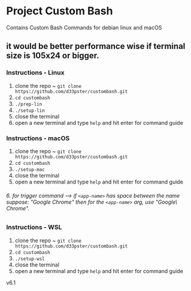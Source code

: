 # Project Custom Bash
Contains Custom Bash Commands for debian linux and macOS
## it would be better performance wise if terminal size is 105x24 or bigger.
### Instructions - Linux
1. clone the repo ~ ```git clone https://github.com/d33pster/custombash.git```
2. ```cd custombash```
3. ```./prep-lin``` 
4. ```./setup-lin```
5. close the terminal
6. open a new terminal and type ```help``` and hit enter for command guide

### Instructions - macOS
1. clone the repo ~ ```git clone https://github.com/d33pster/custombash.git```
2. ```cd custombash```
3. ```./setup-mac```
4. close the terminal
5. open a new terminal and type ```help``` and hit enter for command guide
###### 6. for trigger command --> if ```<app-name>``` has space between the name suppose: "Google Chrome" then for the ```<app-name>``` arg, use "Google\ Chrome".

### Instructions - WSL
1. clone the repo ~ ```git clone https://github.com/d33pster/custombash.git```
2. ```cd custombash``` 
3. ```./setup-wsl```
4. close the terminal
5. open a new terminal and type ```help``` and hit enter for command guide

v6.1
